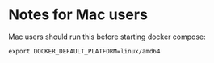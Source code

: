 # Notes for Mac users
Mac users should run this before starting docker compose:
```shell
export DOCKER_DEFAULT_PLATFORM=linux/amd64
```
